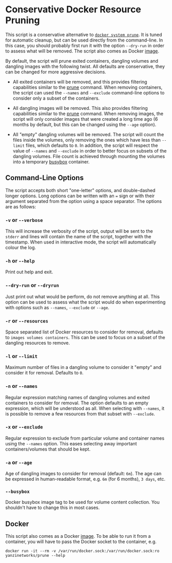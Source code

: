 # Conservative Docker Resource Pruning

This script is a conservative alternative to [`docker system prune`][prune]. It
is tuned for automatic cleanup, but can be used directly from the command-line.
In this case, you should probably first run it with the option `--dry-run` in
order to assess what will be removed. The script also comes as Docker [image].

  [prune]: https://docs.docker.com/engine/reference/commandline/system_prune/
  [image]: https://hub.docker.com/r/yanzinetworks/prune  

By default, the script will prune exited containers, dangling volumes and
dangling images with the following twist. All defaults are conservative, they
can be changed for more aggressive decisions.

+ All exited containers will be removed, and this provides filtering
  capabilities similar to the [prune][cprune] command. When removing containers,
  the script can used the `--names` and `--exclude` command-line options to
  consider only a subset of the containers.
+ All dangling images will be removed. This also provides filtering capabilities
  similar to the [prune][iprune] command. When removing images, the script will
  only consider images that were created a long time ago (6 months by default,
  but this can be changed using the `--age` option).
+ All "empty" dangling volumes will be removed. The script will count the files
  inside the volumes, only removing the ones which have less than `--limit`
  files, which defaults to `0`. In addition, the script will respect the value
  of `--names` and `--exclude` in order to better focus on subsets of the
  dangling volumes. File count is achieved through mounting the volumes into a
  temporary [busybox] container.

  [cprune]: https://docs.docker.com/engine/reference/commandline/container_prune/
  [iprune]: https://docs.docker.com/engine/reference/commandline/image_prune/
  [busybox]: https://hub.docker.com/_/busybox

## Command-Line Options

The script accepts both short "one-letter" options, and double-dashed longer
options. Long options can be written with an `=` sign or with their argument
separated from the option using a space separator. The options are as follows:

### `-v` or `--verbose`

This will increase the verbosity of the script, output will be sent to the
`stderr` and lines will contain the name of the script, together with the
timestamp. When used in interactive mode, the script will automatically colour
the log.

### `-h` or `--help`

Print out help and exit.

### `--dry-run` or `--dryrun`

Just print out what would be perform, do not remove anything at all. This option
can be used to assess what the script would do when experimenting with options
such as `--names`, `--exclude` or `--age`.

### `-r` or `--resources`

Space separated list of Docker resources to consider for removal, defaults to
`images volumes containers`. This can be used to focus on a subset of the
dangling resources to remove.

### `-l` or `--limit`

Maximum number of files in a dangling volume to consider it "empty" and consider
it for removal. Defaults to `0`.

### `-n` or `--names`

Regular expression matching names of dangling volumes and exited containers to
consider for removal. The option defaults to an empty expression, which will be
understood as all. When selecting with `--names`, it is possible to remove a few
resources from that subset with `--exclude`.

### `-x` or `--exclude`

Regular expression to exclude from particular volume and container names using
the `--names` option. This eases selecting away important containers/volumes
that should be kept.

### `-a` or `--age`

Age of dangling images to consider for removal (default: `6m`). The age can be
expressed in human-readable format, e.g. `6m` (for 6 months), `3 days`, etc.

### `--busybox`

Docker busybox image tag to be used for volume content collection. You shouldn't
have to change this in most cases.

## Docker

This script also comes as a Docker [image]. To be able to run it from a
container, you will have to pass the Docker socket to the container, e.g.

```shell
docker run -it --rm -v /var/run/docker.sock:/var/run/docker.sock:ro yanzinetworks/prune --help
```